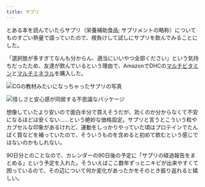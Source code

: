 ```yaml
---
title: サプリ
---
```

とある本を読んでいたらサプリ（栄養補助食品; サプリメントの略称）についてものすごい熱量で語っていたので、根負けして試しにサプリを飲んでみることにした。

「選択肢が多すぎてなんも分からん、適当にいいやつ全部ください」という気持ちだったため、友達が飲んでいるという理由で、AmazonでDHCの[マルチビタミン](https://www.amazon.co.jp/dp/B00GX1E3R6?th=1)と[マルチミネラル](https://www.amazon.co.jp/dp/B01MSSWA5K)を購入した。

![](https://lh3.googleusercontent.com/docs/ADP-6oG-lJ9j6goKtBxHvcIbIyeEVoY96xmT42StMBRfy4fkAROWLSqqFopG_1vSXMGoioV7e161f3R3-QetyiiuDnI11f0GJdUMkhDb5Nnui4eZw1wTg_DglOOnYTzGf2HwYmWjrAWB1jM-cSR45uJKGh-jkFhJr1QDLd0CZGZNPpPSMi2mmZ63G5k8y_IWoJQ0i9crj5wzuB-h5anzJ6KJxqrgQW0gHE4cRG2Bq5dP5cdSeVxb6FuviFrQ-MZujHs9g5H2PLIGD7nD3_qWBJyW8Y07SpOnafYKrvbrRGMhJ56FKtA4iw_g3ZQgjv9lyQuVh37h8VQJVPHVfW2MHleQxz7JdsEyXY5-f857KeWBxTSXoIjaN2pYv2SY3iDDQGkAZk2zf5GsypWyL1zpeuMQ0eIkIu6YmLcHuzntRtyd1F4xaejlodJriFMi_eycxAC63E1ktMSjgUbCsG-51v1z0zc9LHYokCD1iiLyaAfF-EHhLUpvDqCQqfZ_Nu3ddJ48J6ugFQ5G-LThjiq4TcpwXFF3hQQ6tnESG7lakUwH939qJE4KNTeASAbXbyLyQKJxO-Xw2bpB8OpJ1ODDS461oTLWPELJLgMcVU6XiQuYgB3XQm_0vS8yCAxYQa6jTV_QnSzhV9rizW5aLycw9k-1X_WENO28c9zhC7B6xEsMiLUThWTl09buZGeha1W61JnIdRnrVhzSOT9hYrl_RLWiDvgJ756POjWIWYbsXutbRTVzmXUi8dYMDgZlSTIq2zo8EKhUYrTc5eylXR2RZoGUjXnfN6G2R5rwtkwV5tNC7GMQ7Z7LQ-66IhAHKQsrCZmAhGSgGKDpin3kjfcul02mP3qm9mjkk6BLz1ugP8Uhu4t_HSMAvPbTULd6px24krj8IShraTu6kmm21O_UYmCtXYH7cR9nVuuAjicZ1d65vAN1eqUQodG3tQJr_xg1M9Gb4ZAu3TUDwHm7teY2JWYwu74yVfCu1fmH7bCRgjaHYFoYR52M2fGmpaRhawMISc00rCovkrKorM5LY1ZYVuWy0x1PaiPyzBslgtCqmJvasxrPRtU8lRTnEW1JZOBoIjF4RJ77OhFb_7tyWLeKqCr7fxmiEO4H8E7POo1JKDTtxSQM6taigZSj6HOyS35riQt03TJHFgadNZuQHMbJtZjcz37bmXHadnkgLIUzGuNu8mcS_KFRW5_bP4_SDj8n9GXE7AJR2rLl2cgomKzbp5ePibqyS2jjUTFW2319DW6n_99V1Thf "CGの教材みたいになっちゃったサプリの写真")

![](https://lh3.googleusercontent.com/docs/ADP-6oEfQgHrqrDMSjeaq1Q_SskizuYwxlpzUw4KmosEkWUDGMmnu3uFIBQgc9QduaaxcqntDYdajLRHJPgMNOceXVNkzG2zy8z7luVUxka_p4R28yV8vRVju39jWFSbYmKZp4RflmMVw5Pe7qbHb7sDonQ8OtI1boDwfo12xR69WbHw1_XEnmkidFmIWyG1DwGIJ8WtWxsqscJYSfnnx28pxRyWEDgBu4hoOYCyXzxLla0ngO9L5XMBCotIB6BSaqQ7-VEBd72kx5FYuRKKA1bdjX85jmRwvg8bYaWqp-d2cGdu6AbeA4ElrzIHvTCVyEc3W9D6PWtzAcBjO5NWClaUp5j2Y_KG85meUDuvO_-AV05vJpqBUVtyCC6dQj6mT4N2Wfma6cQPUSxvcqyHAtE9uWNuLqLQzz6_QM9VQm-t9EeS9ugT4oBbi3kX2O7lhYCc9NF6FjXCbolnIcU6UtL6mcOTbW1-wYqeoHQRIHINXffknDdPAaPuFXc-QSDG6YklZOJUaI8Tk4M-CpdsFwC5mIaQLqGgf7T5Euaz-43k29NEuwUQxikT-kgY-FrZlq9DHjZPB7c-_Z5r35jz0gfVWpBshpy6h-7N97WRIFCU9zjrGRuATRYWeDzfeX3RSs5zZ9slEHpgIQDe3w_q6-TzXWwJempZ2cBYZv0SOR993w4JG7kH_XvuWvwLGbAfsMPLc6mxQt9aeI5SQ0W73uF0OyQq95-myKOGvKf7LbTKsL1cj-SGMlIvO4SX2FYA4Wxocp_Es11RNexUFGSjgHIroo5QyNG-0eIxecYMk7DnNtpChAsUWtY-N3_gt4lmKPMr7feHEdFDD6GWbxXKOdatKL6afXNvzM9ZRN-SNHL2PZSsvvD7IER8Od1w2yEgv3e9hvFuBJh3sOuUgUzApaXzRVGdUzw-1QLnh2F8kTdi_FCU-lnWBYTMSTkA4n_qJnNs8MBaySGXuUfB2Ay3S7zSzjg-H3aJbJNvmDu9eaG6iv-vB5TsR86rpl0A-1iQVgPjwVn5Bh1vYt-OKzGubyOs2uUGuQulBisWXhkE-Oro_t4hYpr3_dN86cFH4BTqX4qxnSvLuqwk74U1PENAAXU6NawgMqvbwyS6_-Ik3ITqjLQneyHXR0RnY8jKyn62jUM6dPZv9axLBLywQOuOD_UKBYSaLvPnnrmThYMPZmTEf7lSI2uqya3pwDvDnQnUEL_6ot3HM6Rx6pz9IaSGJbNQWElSbYLd0GWfudTy18nIqgO9qIBY "怪しさと安心感が同居する不思議なパッケージ")

想像していたより安いので面白半分で買えそうだが、効くのか分からなくて不安になるほどは安くない……という絶妙な価格設定。サプリと言うとこういう粒やカプセルな印象があるけれど、運動をしっかりやっていた頃はプロテインでたんぱく質などを補っていたので、そういうものを含めると初めて飲むという感じではないのかもしれない。

90日分とのことなので、カレンダーの90日後の予定に「サプリの経過報告をまとめる」という予定を入れた。そういえばここ数年ずっとニキビが出来やすくて困っているので、その辺について何か変化があったかをそのとき振り返れると嬉しい。
